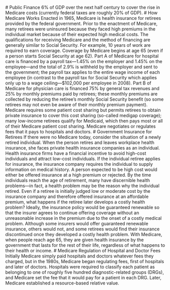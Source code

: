 \# Public Finance 6% of GDP over the next half century to cover the rise in Medicare costs (currently federal taxes are roughly 20% of GDP). # How Medicare Works Enacted in 1965, Medicare is health insurance for retirees provided by the federal government. Prior to the enactment of Medicare, many retirees were uninsured because they faced high premiums in the individual market because of their expected high medical costs. The qualifications for receiving Medicare and the method of financing are generally similar to Social Security. For example, 10 years of work are required to earn coverage. Coverage by Medicare begins at age 65 (even if a person starts Social Security at age 62). Part A of Medicare for hospital care is financed by a payroll tax—1.45% on the employer and 1.45% on the employee—and the total of 2.9% is withheld by the employer and sent to the government; the payroll tax applies to the entire wage income of each employee (in contrast to the payroll tax for Social Security which applies only up to a wage ceiling—$102,000 per employee in 2008). Part B of Medicare for physician care is financed 75% by general tax revenues and 25% by monthly premiums paid by retirees; these monthly premiums are collected by reducing the retiree’s monthly Social Security benefit (so some retirees may not even be aware of their monthly premium payment). Medicare requires some patient cost sharing but permits retirees to obtain private insurance to cover this cost sharing (so-called medigap coverage); many low-income retirees qualify for Medicaid, which then pays most or all of their Medicare patient cost sharing. Medicare negotiates or regulates fees that it pays to hospitals and doctors. # Government Insurance for Retirees If there were no Medicare today, consider the situation of a newly retired individual. When the person retires and leaves workplace health insurance, she faces private health insurance companies as an individual. Health insurance firms have a financial incentive to avoid high-cost individuals and attract low-cost individuals. If the individual retiree applies for insurance, the insurance company requires the individual to supply information on medical history. A person expected to be high cost would either be offered insurance at a high premium or rejected. By the time individuals reach the age of retirement, many have discernible health problems—in fact, a health problem may be the reason why the individual retired. Even if a retiree is initially judged low or moderate cost by the insurance company and therefore offered insurance at an affordable premium, what happens if the retiree later develops a costly health problem? Ideally, the insurance policy would be guaranteed renewable so that the insurer agrees to continue offering coverage without an unreasonable increase in the premium due to the onset of a costly medical problem. Although some insurers would offer guaranteed renewable insurance, others would not, and some retirees would find their insurance discontinued once they developed a costly health problem. With Medicare, when people reach age 65, they are given health insurance by the government that lasts for the rest of their life, regardless of what happens to their health or income. # Medicare Regulation of Hospital and Doctor Fees Initially Medicare simply paid hospitals and doctors whatever fees they charged, but in the 1980s, Medicare began regulating fees, first of hospitals and later of doctors. Hospitals were required to classify each patient as belonging to one of roughly five hundred diagnostic-related groups (DRGs), and Medicare set the fee that it would pay for a patient in each DRG. Later, Medicare established a resource-based relative value.